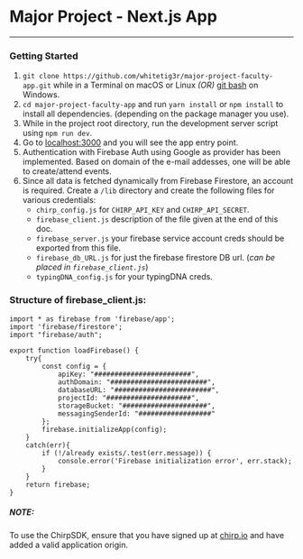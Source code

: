 # Major Project - Next.js App

----
### Getting Started
1. ```git clone https://github.com/whitetig3r/major-project-faculty-app.git```  while in a Terminal on macOS or Linux *(OR)* [git bash](https://gitforwindows.org/) on Windows.
2. `cd major-project-faculty-app` and run `yarn install` or `npm install` to install all dependencies. (depending on the package manager you use).
3. While in the project root directory, run the development server script using `npm run dev`.
4. Go to [localhost:3000](http://localhost:3000) and you will see the app entry point.
5. Authentication with Firebase Auth using Google as provider has been implemented. Based on domain of the e-mail addesses, one will be able to create/attend events.
6. Since all data is fetched dynamically from Firebase Firestore, an account is required. Create a `/lib` directory and create the following files for various credentials:
    * `chirp_config.js` for `CHIRP_API_KEY` and `CHIRP_API_SECRET`.
    * `firebase_client.js` description of the file given at the end of this doc.
    * `firebase_server.js` your firebase service account creds should be exported from this file.
    * `firebase_db_URL.js` for just the firebase firestore DB url. (_can be placed in `firebase_client.js`_)
    * `typingDNA_config.js` for your typingDNA creds.

### Structure of firebase_client.js:

```
import * as firebase from 'firebase/app';
import 'firebase/firestore';
import "firebase/auth";

export function loadFirebase() {
    try{
        const config = {
            apiKey: "########################",
            authDomain: "########################",
            databaseURL: "########################",
            projectId: "#####################",
            storageBucket: "#####################",
            messagingSenderId: "##################"
        };
        firebase.initializeApp(config);
    }
    catch(err){
        if (!/already exists/.test(err.message)) {
            console.error('Firebase initialization error', err.stack);
        }
    }
    return firebase;
}
```

##### NOTE:
 To use the ChirpSDK, ensure that you have signed up at [chirp.io](https://chirp.io/) and have added a valid application origin. 
